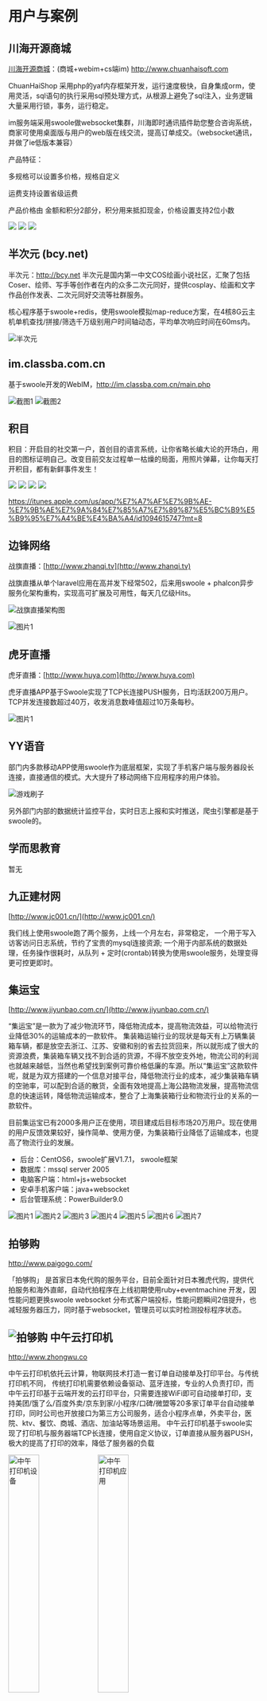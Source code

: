 # 用户与案例


川海开源商城
-----
[川海开源商城](http://www.chuanhaisoft.com "川海开源商城")：(商城+webim+cs端im) <http://www.chuanhaisoft.com>

ChuanHaiShop 采用php的yaf内存框架开发，运行速度极快，自身集成orm，使用灵活，sql语句的执行采用sql预处理方式，从根源上避免了sql注入，业务逻辑大量采用行锁，事务，运行稳定。

im服务端采用swoole做websocket集群，川海即时通讯插件助您整合咨询系统，商家可使用桌面版与用户的web版在线交流，提高订单成交。（websocket通讯，并做了ie低版本兼容）

产品特征：

多规格可以设置多价格，规格自定义

运费支持设置省级运费

产品价格由 金额和积分2部分，积分用来抵扣现金，价格设置支持2位小数

![](http://www.swoole.com/static/uploads//wiki/201710/12/779060290888.png)
![](http://www.swoole.com/static/uploads//wiki/201710/12/779270695390.png)
![](http://www.swoole.com/static/uploads//wiki/201711/20/391130410650.jpg)

半次元 (bcy.net)  
------
半次元：<http://bcy.net>
半次元是国内第一中文COS绘画小说社区，汇聚了包括Coser、绘师、写手等创作者在内的众多二次元同好，提供cosplay、绘画和文字作品创作发表、二次元同好交流等社群服务。

核心程序基于swoole+redis，使用swoole模拟map-reduce方案，在4核8G云主机单机查找/拼接/筛选千万级别用户时间轴动态，平均单次响应时间在60ms内。

![半次元](https://wiki.swoole.com/static/uploads//wiki/201608/18/204860827822.jpg)

im.classba.com.cn
-----
基于swoole开发的WebIM，<http://im.classba.com.cn/main.php>

![截图1](http://www.swoole.com/static/uploads//wiki/201609/28/531100857223.jpg)
![截图2](http://wiki.swoole.com/static/uploads//wiki/201609/28/531710822812.png "截图2")

积目
-----
积目：开启目的社交第一户，首创目的语言系统，让你省略长编大论的开场白，用目的图标证明自己。改变目前交友过程单一枯燥的局面，用照片弹幕，让你每天打开积目，都有新鲜事件发生！

[![](http://ww1.sinaimg.cn/large/0060lm7Tgy1fdl7lqhysbj307i0dc77c.jpg)](http://ww1.sinaimg.cn/large/0060lm7Tgy1fdl7lqhysbj307i0dc77c.jpg)
[![](http://ww1.sinaimg.cn/large/0060lm7Tgy1fdl7lqhen3j307i0dcwhz.jpg)](http://ww1.sinaimg.cn/large/0060lm7Tgy1fdl7lqhen3j307i0dcwhz.jpg)
[![](http://ww2.sinaimg.cn/large/0060lm7Tgy1fdl7lqdz91j307i0dcjtk.jpg)](http://ww2.sinaimg.cn/large/0060lm7Tgy1fdl7lqdz91j307i0dcjtk.jpg)
[![](http://ww4.sinaimg.cn/large/0060lm7Tgy1fdl7lr3p3qj307i0dcwia.jpg)](http://ww4.sinaimg.cn/large/0060lm7Tgy1fdl7lr3p3qj307i0dcwia.jpg)

https://itunes.apple.com/us/app/%E7%A7%AF%E7%9B%AE-%E7%9B%AE%E7%9A%84%E7%85%A7%E7%89%87%E5%BC%B9%E5%B9%95%E7%A4%BE%E4%BA%A4/id1094615747?mt=8

边锋网络
----

战旗直播：[http://www.zhanqi.tv](http://www.zhanqi.tv)

战旗直播从单个laravel应用在高并发下经常502，后来用swoole + phalcon异步服务化架构重构，实现高可扩展及可用性，每天几亿级Hits。


![战旗直播架构图](http://wiki.swoole.com/static/image/zhanqi/1.png)


![图片1](http://wiki.swoole.com/static/image/zhanqi/2.jpg)

虎牙直播
----
虎牙直播：[http://www.huya.com](http://www.huya.com)

虎牙直播APP基于Swoole实现了TCP长连接PUSH服务，日均活跃200万用户。TCP并发连接数超过40万，收发消息数峰值超过10万条每秒。

![图片1](http://wiki.swoole.com/static/image/huya.jpg)

YY语音
----
部门内多款移动APP使用swoole作为底层框架，实现了手机客户端与服务器段长连接，直接通信的模式。大大提升了移动网络下应用程序的用户体验。

![游戏刷子](https://wiki.swoole.com/static/image/shuazi.png)

另外部门内部的数据统计监控平台，实时日志上报和实时推送，爬虫引擎都是基于swoole的。

学而思教育
----
暂无

九正建材网
-----
[http://www.jc001.cn/](http://www.jc001.cn/)  

我们线上使用swoole跑了两个服务，上线一个月左右，非常稳定，
一个用于写入访客访问日志系统，节约了宝贵的mysql连接资源;
一个用于内部系统的数据处理，任务操作很耗时，从队列 + 定时(crontab)转换为使用swoole服务，处理变得更可控更即时。

集运宝
-----
[http://www.jiyunbao.com.cn/](http://www.jiyunbao.com.cn/)

“集运宝”是一款为了减少物流环节，降低物流成本，提高物流效益，可以给物流行业降低30%的运输成本的一款软件。
集装箱运输行业的现状是每天有上万辆集装箱车辆，都是放空去浙江、江苏、安徽和别的省去拉货回来，所以就形成了很大的资源浪费，集装箱车辆又找不到合适的货源，不得不放空支外地，物流公司的利润也就越来越低，当然也希望找到案例可靠价格低廉的车源。所以“集运宝”这款软件呢，就是为双方搭建的一个信息对接平台，降低物流行业的成本，减少集装箱车辆的空驰率，可以配到合适的散货，全面有效地提高上海公路物流发展，提高物流信息的快速运转，降低物流运输成本，整合了上海集装箱行业和物流行业的关系的一款软件。

目前集运宝已有2000多用户正在使用，项目建成后目标市场20万用户。现在使用的用户反馈效果较好，操作简单、使用方便，为集装箱行业降低了运输成本，也提高了物流行业的发展。

* 后台：CentOS6，swoole扩展V1.7.1， swoole框架
* 数据库：mssql server 2005
* 电脑客户端：html+js+websocket
* 安卓手机客户端：java+websocket
* 后台管理系统：PowerBuilder9.0

![图片1](https://wiki.swoole.com/static/image/jiyunbao/1.png)
![图片2](https://wiki.swoole.com/static/image/jiyunbao/2.jpg)
![图片3](https://wiki.swoole.com/static/image/jiyunbao/3.jpg)
![图片4](https://wiki.swoole.com/static/image/jiyunbao/4.png)
![图片5](https://wiki.swoole.com/static/image/jiyunbao/5.png)
![图片6](https://wiki.swoole.com/static/image/jiyunbao/6.png)
![图片7](https://wiki.swoole.com/static/image/jiyunbao/7.png)

拍够购
------
<http://www.paigogo.com/>

「拍够购」 是首家日本免代购的服务平台，目前全面针对日本雅虎代购，提供代拍服务和海外直邮，自动代拍程序在上线初期使用ruby+eventmachine 开发，因性能问题更换swoole websocket 分布式客户端投标，性能问题瞬间2倍提升，也减轻服务器压力，同时基于websocket，管理员可以实时检测投标程序状态。

![拍够购](https://wiki.swoole.com/static/image/paigogo.jpg)
中午云打印机
------
<http://www.zhongwu.co>

中午云打印机依托云计算，物联网技术打造一套订单自动接单及打印平台。与传统打印机不同， 传统打印机需要依赖设备驱动、蓝牙连接，专业的人负责打印，而中午云打印基于云端开发的云打印平台，只需要连接WiFi即可自动接单打印，支持美团/饿了么/百度外卖/京东到家/小程序/口碑/微盟等20多家订单平台自动接单打印，同时公司也开放接口为第三方公司服务，适合小程序点单，外卖平台，医院、ktv、餐饮、商城、酒店、加油站等场景运用。
中午云打印机基于swoole实现了打印机与服务器端TCP长连接，使用自定义协议，订单直接从服务器PUSH，极大的提高了打印的效率，降低了服务器的负载

<img src="https://www.swoole.com/static/uploads/wiki/201812/21/649730777067.png" width="35%" alt="中午打印机设备">
<img src="https://www.swoole.com/static/uploads/wiki/201812/21/649910332323.png" width="35%" alt="中午打印机应用">

更多案例
-----
正在收集中。如果您的线上产品中使用了swoole，可以将您的使用情况和产品截图发给我们。


